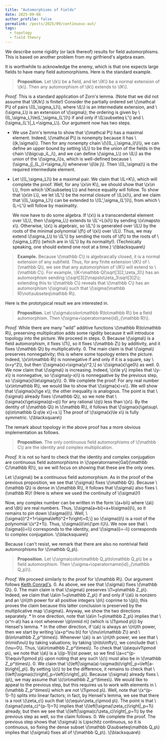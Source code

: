 ```yaml
---
title: "Automorphisms of Fields"
date: 2025-09-08
author_profile: false
permalink: /posts/2025/09/continuous-aut/
tags:
  - topology
  - field theory
---
```


We describe some rigidity (or lack thereof) results for field automorphisms. This is based on another problem from my girlfriend's algebra exam.

It is worthwhile to acknowledge the enemy, which is that one expects large fields to have many field automorphisms. Here is the standard example.

> **Proposition.**
Let \\(k\\) be a field, and let \\(K\\) be a normal extension of \\(k\\). Then any automorphism of \\(k\\) extends to \\(K\\).

*Proof.*
This is a standard application of Zorn's lemma. (Note that we did not assume that \\(K/k\\) is finite!) Consider the partially ordered set \\(\mathcal P\\) of pairs \\((L,\sigma_L)\\), where \\(L\\) is an intermediate extension, and \\(\sigma_L\\) is an extension of \\(\sigma\\); the ordering is given by \\((L,\sigma_L)\le(L',\sigma_{L'})\\) if and only if \\(L\subseteq L'\\) and \\(\sigma_{L'}|_L=\sigma_L\\). Our argument now has two steps.
* We use Zorn's lemma to show that \\(\mathcal P\\) has a maximal element. Indeed, \\(\mathcal P\\) is nonempty because it has \\((k,\sigma)\\). Then for any nonempty chain \\(\\{(L_i,\sigma_i)\\}\\), we can define an upper bound by setting \\(L\\) to be the union of the fields in the chain \\(\bigcup_iL_i\\), and we can define \\(\sigma_L\\) on \\(L\\) as the union of the \\(\sigma_i\\)s, which is well-defined because \\(\sigma\_j\|\_{L_i}=\sigma_i\\) whenever \\(i\le j\\). Then \\((L,\sigma)\\) is the required intermediate element.
* Let \\((L,\sigma_L)\\) be a maximal pair. We claim that \\(L=K\\), which will complete the proof. Well, for any \\(x\in K\\), we should show that \\(x\in L\\), from which \\(K\subseteq L\\) and hence equality will follow. To show that \\(x\in L\\), we let \\(L'\\) be the normal closure of \\(L(x)\\), and we claim that \\((L,\sigma_L)\\) can be extended to \\((L',\sigma_{L'})\\), from which \\(L=L'\\) will follow by maximality.

    We now have to do some algebra. If \\(x\\) is a transcendental element over \\(L\\), then \\(\sigma_L\\) extends to \\(L'=L(x)\\) by sending \\(x\mapsto x\\). Otherwise, \\(x\\) is algebraic, so \\(L'\\) is generated over \\(L\\) by the roots of the minimal polynomial \\(f\\) of \\(x\\) over \\(L\\). Thus, we may extend \\(\sigma_L\\) to \\(L'\\) by sending the roots of \\(f\\) to the roots of \\(\sigma_L(f)\\) (which are in \\(L'\\) by its normality!). (Technically speaking, one should extend one root at a time.) \\(\blacksquare\\)

> **Example.**
Because \\(\mathbb C\\) is algebraically closed, it is a normal extension of any subfield. Thus, for any finite extension \\(K\\) of \\(\mathbb Q\\), we see that any automorphism of \\(K\\) will extend to \\(\mathbb C\\). For example, \\(K=\mathbb Q(\sqrt[3]2,\zeta_3)\\) has an automorphism sending \\(\sqrt[3]2\mapsto\zeta_3\sqrt[3]2\\); extending this to \\(\mathbb C\\) reveals that \\(\mathbb C\\) has an automorphism \\(\sigma\\) such that \\(\sigma(\mathbb R)\not\subseteq\mathbb R\\).

Here is the prototypical result we are interested in.

> **Proposition.**
Let \\(\sigma\colon\mathbb R\to\mathbb R\\) be a field automorphism. Then \\(\sigma=\operatorname{id}_{\mathbb R}\\).

*Proof.*
While there are many "wild" additive functions \\(\mathbb R\to\mathbb R\\), preserving multiplication adds some rigidity because it will introduce topology into the picture. We proceed in steps.
0. Because \\(\sigma\\) is a field automorphism, it fixes \\(1\\), so it fixes \\(\mathbb Z\\) by additivity, and it fixes \\(\mathbb Q\\) by multiplicativity.
0. The main claim is that \\(\sigma\\) preserves nonnegativity; this is where some topology enters the picture. Indeed, \\(x\in\mathbb R\\) is nonnegative if and only if it is a square, say \\(x=y^2\\), but then
    \\[\sigma(x)=\sigma(y)^2,\\]
    so \\(\sigma(x)\ge0\\) as well.
0. We now claim that \\(\sigma\\) is increasing. Indeed, \\(x\le y\\) implies that \\(y-x\\) is nonnegative, so \\(\sigma(y-x)\\) is nonnegaative by the previous step, so \\(\sigma(x)\le\sigma(y)\\).
0. We complete the proof. For any real number \\(x\in\mathbb R\\), we would like to show that \\(\sigma(x)=x\\). We will show that \\(\sigma(x)\ge x\\); the other inequality is analogous. The point is that \\(\sigma\\) already fixes \\(\mathbb Q\\), so we note that \\(\sigma(x)\ge\sigma(q)=q\\) for any rational \\(q\\) less than \\(x\\). By the dentity of \\(\mathbb Q\\) in \\(\mathbb R\\), it follows that
    \\[\sigma(x)\ge\sup\\{q\in\mathbb Q:q\le x\\}=x.\\]
    The proof of \\(\sigma(x)\le x\\) is fully symmetric. \\(\blacksquare\\)

The remark about topology in the above proof has a more obvious implementation as follows.

> **Proposition.**
The only continuous field automorphisms of \\(\mathbb C\\) are the identity and complex multiplication.

*Proof.*
It is not so hard to check that the identity and complex conjugation are continuous field automorphisms in \\(\operatorname{Gal}(\mathbb C/\mathbb R)\\), so we will focus on showing that these are the only ones.

Let \\(\sigma\\) be a continuous field automorphism. As in the proof of the previous proposition, we see that \\(\sigma\\) fixes \\(\mathbb Q\\). Because \\(\mathbb Q\\) is dense in \\(\mathbb R\\), it follows that \\(\sigma\\) also fixes \\(\mathbb R\\)! (Here is where we used the continuity of \\(\sigma\\)!)

Now, any complex number can be written in the form \\(a+bi\\) where \\(a\\) and \\(b\\) are real numbers. Thus, \\(\sigma(a+bi)=a+b\sigma(i)\\), so it remains to pin down \\(\sigma(i)\\). Well,
\\[\sigma(i)^2+1=\sigma\left(i^2+1\right)=0,\\]
so \\(\sigma(i)\\) is a root of the polynomial \\(x^2+1\\). Thus, \\(\sigma(i)\in\\{\pm i\\}\\). We now see that \\(\sigma(i)=i\\) corresponds to the identity, and \\(\sigma(i)=-i\\) corresponds to complex conjugation. \\(\blacksquare\\)

Because I can't resist, we remark that there are also no nontrivial field automorphisms for \\(\mathbb Q_p\\).

> **Proposition.**
Let \\(\sigma\colon\mathbb Q_p\to\mathbb Q_p\\) be a field automorphism. Then \\(\sigma=\operatorname{id}_{\mathbb Q_p}\\).

*Proof.*
We proceed similarly to the proof for \\(\mathbb R\\). Our argument follows [Keith Conrad's](https://kconrad.math.uconn.edu/blurbs/gradnumthy/autRandQp.pdf).
0. As above, we see that \\(\sigma\\) fixes \\(\mathbb Q\\).
0. The main claim is that \\(\sigma\\) preserves \\(1+p\mathbb Z_p\\). Indeed, we claim that \\(a\in 1+p\mathbb Z_p\\) if and only if \\(a\\) is nonzero and an \\(n\\)th power for all positive integers \\(n\\) coprime to \\(p\\); this proves the claim because this latter conclusion is preserved by the multiplicative map \\(\sigma\\). Anyway, we show the two directions separately.
    * In one direction, note that \\(a\in 1+p\mathbb Z_p\\) implies that \\(x^n-a\\) has a root whenever \\(p\nmid n\\) (which is \\(1\pmod p\\)) by Hensel's lemma.
    * In the other direction, if \\(a\\) is always an \\(n\\)th power, then we start by writing \\(a=p^\nu b\\) for \\(\nu\in\mathbb Z\\) and \\(b\in\mathbb Z_p^\times\\). Whenever \\(a\\) is an \\(n\\)th power, we see that \\(n\mid\nu\\) by taking valuations; by taking \\(n\to\infty\\), we conclude that \\(\nu=0\\). Thus, \\(a\in\mathbb Z_p^\times\\). To check that \\(a\equiv1\pmod p\\), we note that \\(a\\) is a \\((p-1)\\)st power, so we find \\(a=c^{p-1}\equiv1\pmod p\\) upon noting that any such \\(c\\) must also be in \\(\mathbb Z_p^\times\\).
0. We claim that \\(\left\|\sigma(a)-\sigma(b)\right\|_p=\left\|a-b\right\|_p\\). By setting \\(c\\) to be the difference, it remains to check that \\(\left\|\sigma(c)\right\|_p=\left\|c\right\|_p\\). Because \\(\sigma\\) already fixes \\(p\\), we may assume that \\(c\in\mathbb Z_p^\times\\).
    We would like to appeal to the previous step, but this requires us to work with elements in \\(\mathbb Z_p^\times\\) which are not \\(1\pmod p\\). Well, note that \\(x^{p-1}-1\\) splits into linear factors; in fact, by Hensel's lemma, we see that there is a root \\(\zeta_c\\) such that \\(c\equiv\zeta_c\pmod p\\). The point is that \\(\sigma(\zeta_c)^{p-1}=1\\) implies that \\(\left\|\sigma(\zeta_c)\right\|_p=1\\) already, but then we see that \\(\left\|\sigma(c/\zeta_c)\right\|_p=1\\) by the previous step as well, so the claim follows.
0. We complete the proof. The previous step shows that \\(\sigma\\) is Lipschitz continuous, so it is continuous, so fixing the dense subset \\(\mathbb Q\subseteq\mathbb Q_p\\) implies that \\(\sigma\\) fixes all of \\(\mathbb Q_p\\). \\(\blacksquare\\)